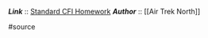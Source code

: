 ***Link***      :: [Standard CFI Homework](https://www.airtreknorth.com/uploads/4/7/2/4/4724302/cfi_homework_rv2.pdf)
***Author*** :: [[Air Trek North]]

#source